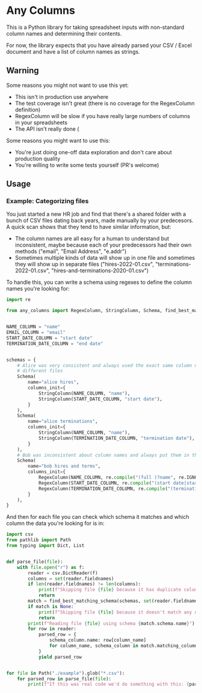 # Any Columns

This is a Python library for taking spreadsheet inputs with non-standard column names and determining their contents.

For now, the library expects that you have already parsed your CSV / Excel document and have a list of column names as
strings.

## Warning

Some reasons you might not want to use this yet:

- This isn't in production use anywhere
- The test coverage isn't great (there is no coverage for the RegexColumn definition)
- RegexColumn will be slow if you have really large numbers of columns in your spreadsheets
- The API isn't really done (

Some reasons you might want to use this:

- You're just doing one-off data exploration and don't care about production quality
- You're willing to write some tests yourself (PR's welcome)

## Usage

### Example: Categorizing files

You just started a new HR job and find that there's a shared folder with a bunch of CSV files dating back years, made
manually by your predecesors. A quick scan shows that they tend to have similar information, but:

- The column names are all easy for a human to understand but inconsistent, maybe because each of your predecessors had
  their own methods ("email", "Email Address", "e.addr")
- Sometimes multiple kinds of data will show up in one file and sometimes they will show up in separate files
  ("hires-2022-01.csv", "terminations-2022-01.csv", "hires-and-terminations-2020-01.csv")

To handle this, you can write a schema using regexes to define the column names you're looking for:

```python
import re

from any_columns import RegexColumn, StringColumn, Schema, find_best_matching_schema


NAME_COLUMN = "name"
EMAIL_COLUMN = "email"
START_DATE_COLUMN = "start date"
TERMINATION_DATE_COLUMN = "end date"


schemas = {
    # Alice was very consistent and always used the exact same column names, but kept hires and terminations in
    # different files
    Schema(
        name="alice hires",
        columns_init={
            StringColumn(NAME_COLUMN, "name"),
            StringColumn(START_DATE_COLUMN, "start date"),
        }
    ),
    Schema(
        name="alice terminations",
        columns_init={
            StringColumn(NAME_COLUMN, "name"),
            StringColumn(TERMINATION_DATE_COLUMN, "termination date"),
        }
    ),
    # Bob was inconsistent about column names and always put them in the same files
    Schema(
        name="bob hires and terms",
        columns_init={
            RegexColumn(NAME_COLUMN, re.compile("(full )?name", re.IGNORECASE), ),
            RegexColumn(START_DATE_COLUMN, re.compile("(start date|started)", re.IGNORECASE)),
            RegexColumn(TERMINATION_DATE_COLUMN, re.compile("(termination date|termed)", re.IGNORECASE)),
        }
    ),
}
```

And then for each file you can check which schema it matches and which column the data you're looking for is in:

```python
import csv
from pathlib import Path
from typing import Dict, List


def parse_file(file):
    with file.open("r") as f:
        reader = csv.DictReader(f)
        columns = set(reader.fieldnames)
        if len(reader.fieldnames) != len(columns):
            print(f"Skipping file {file} because it has duplicate column names")
            return
        match = find_best_matching_schema(schemas, set(reader.fieldnames))
        if match is None:
            print(f"Skipping file {file} because it doesn't match any of our schemas")
            return
        print(f"Reading file {file} using schema {match.schema.name}")
        for row in reader:
            parsed_row = {
                schema_column.name: row[column_name]
                for column_name, schema_column in match.matching_columns.items()
            }
            yield parsed_row


for file in Path("./example").glob("*.csv"):
    for parsed_row in parse_file(file):
        print(f"If this was real code we'd do something with this: {parsed_row}")
```